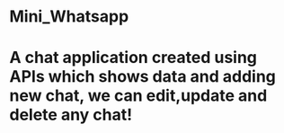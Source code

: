 # Mini_Whatsapp
# A chat application created using APIs which shows data and adding new chat, we can edit,update and delete any chat!
